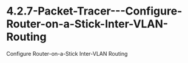 # 4.2.7-Packet-Tracer---Configure-Router-on-a-Stick-Inter-VLAN-Routing
Configure Router-on-a-Stick Inter-VLAN Routing
